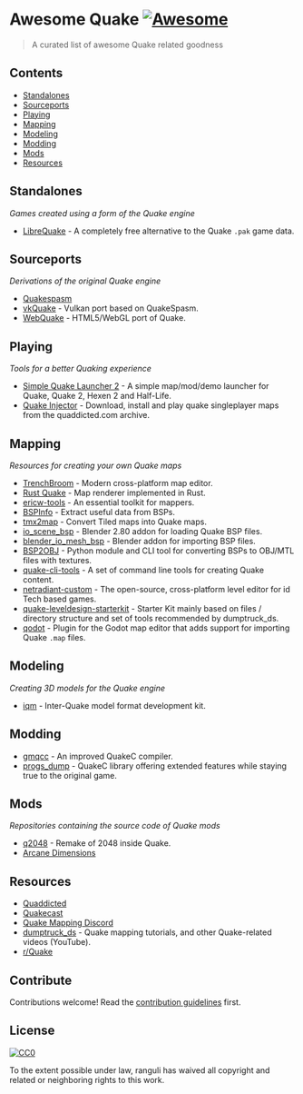 # Awesome Quake [![Awesome](https://awesome.re/badge.svg)](https://awesome.re)

> A curated list of awesome Quake related goodness


## Contents

- [Standalones](#standalones)
- [Sourceports](#sourceports)
- [Playing](#playing)
- [Mapping](#mapping)
- [Modeling](#modeling)
- [Modding](#modding)
- [Mods](#mods)
- [Resources](#resources)

## Standalones
_Games created using a form of the Quake engine_

- [LibreQuake](https://github.com/MissLav/LibreQuake) - A completely free alternative to the Quake `.pak` game data.

## Sourceports
_Derivations of the original Quake engine_

- [Quakespasm](https://github.com/ericwa/Quakespasm)
- [vkQuake](https://github.com/Novum/vkQuake) - Vulkan port based on QuakeSpasm.
- [WebQuake](https://github.com/Triang3l/WebQuake) - HTML5/WebGL port of Quake.

## Playing
_Tools for a better Quaking experience_

- [Simple Quake Launcher 2](https://github.com/m-x-d/Simple-Quake-Launcher-2) - A simple map/mod/demo launcher for Quake, Quake 2, Hexen 2 and Half-Life.
- [Quake Injector](https://github.com/hrehfeld/QuakeInjector) - Download, install and play quake singleplayer maps from the quaddicted.com archive.

## Mapping
_Resources for creating your own Quake maps_

- [TrenchBroom](https://github.com/kduske/TrenchBroom) - Modern cross-platform map editor.
- [Rust Quake](https://github.com/Thinkofname/rust-quake) - Map renderer implemented in Rust.
- [ericw-tools](https://github.com/ericwa/ericw-tools) - An essential toolkit for mappers.
- [BSPInfo](https://github.com/kduske/BSPInfo) - Extract useful data from BSPs.
- [tmx2map](https://github.com/joshuaskelly/tmx2map) - Convert Tiled maps into Quake maps.
- [io_scene_bsp](https://github.com/joshuaskelly/io_scene_bsp) - Blender 2.80 addon for loading Quake BSP files.
- [blender_io_mesh_bsp](https://github.com/andyp123/blender_io_mesh_bsp) - Blender addon for importing BSP files.
- [BSP2OBJ](https://github.com/measuredweighed/BSP2OBJ) - Python module and CLI tool for converting BSPs to OBJ/MTL files with textures.
- [quake-cli-tools](https://github.com/joshuaskelly/quake-cli-tools) - A set of command line tools for creating Quake content.
- [netradiant-custom](https://github.com/Garux/netradiant-custom) - The open-source, cross-platform level editor for id Tech based games.
- [quake-leveldesign-starterkit](https://github.com/jonathanlinat/quake-leveldesign-starterkit) - Starter Kit mainly based on files / directory structure and set of tools recommended by dumptruck_ds.
- [qodot](https://github.com/Shfty/qodot-plugin) - Plugin for the Godot map editor that adds support for importing Quake `.map` files.


## Modeling
_Creating 3D models for the Quake engine_

- [iqm](https://github.com/lsalzman/iqm) - Inter-Quake model format development kit.

## Modding
- [gmqcc](https://github.com/graphitemaster/gmqcc) - An improved QuakeC compiler.
- [progs_dump](https://github.com/dumptruckDS/progs_dump_qc) - QuakeC library offering extended features while staying true to the original game.

## Mods
_Repositories containing the source code of Quake mods_

- [q2048](https://github.com/jhspetersson/q2048) - Remake of 2048 inside Quake.
- [Arcane Dimensions](https://github.com/SimsOCallaghan/ArcaneDimensions)


## Resources

- [Quaddicted](https://quaddicted.com/)
- [Quakecast](https://quakecast.podbean.com)
- [Quake Mapping Discord](https://discordapp.com/invite/f5Y99aM)
- [dumptruck_ds](https://www.youtube.com/channel/UCF502yOYr_olPaw6xgnYmaQ) - Quake mapping tutorials, and other Quake-related videos (YouTube).
- [r/Quake](https://reddit.com/r/quake)

## Contribute

Contributions welcome! Read the [contribution guidelines](contributing.md) first.


## License

[![CC0](https://mirrors.creativecommons.org/presskit/buttons/88x31/svg/cc-zero.svg)](https://creativecommons.org/publicdomain/zero/1.0)

To the extent possible under law, ranguli has waived all copyright and
related or neighboring rights to this work.
